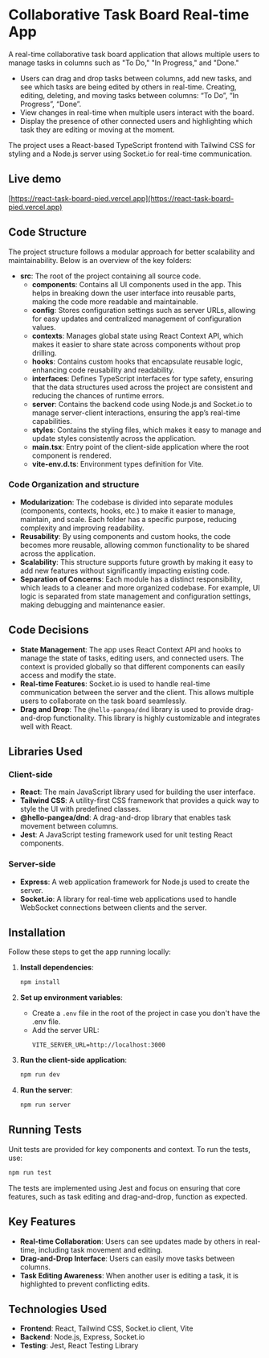 # Collaborative Task Board Real-time App

A real-time collaborative task board application that allows multiple users to manage tasks in columns such as "To Do," "In Progress," and "Done." 

- Users can drag and drop tasks between columns, add new tasks, and see which tasks are being edited by others in real-time. Creating, editing, deleting, and moving tasks between columns: “To Do”, “In Progress”, “Done”.
- View changes in real-time when multiple users interact with the board.
- Display the presence of other connected users and highlighting which task they are editing or moving at the moment.

The project uses a React-based TypeScript frontend with Tailwind CSS for styling and a Node.js server using Socket.io for real-time communication.

## Live demo

[https://react-task-board-pied.vercel.app](https://react-task-board-pied.vercel.app)

## Code Structure

The project structure follows a modular approach for better scalability and maintainability. Below is an overview of the key folders:

- **src**: The root of the project containing all source code.
  - **components**: Contains all UI components used in the app. This helps in breaking down the user interface into reusable parts, making the code more readable and maintainable.
  - **config**: Stores configuration settings such as server URLs, allowing for easy updates and centralized management of configuration values.
  - **contexts**: Manages global state using React Context API, which makes it easier to share state across components without prop drilling.
  - **hooks**: Contains custom hooks that encapsulate reusable logic, enhancing code reusability and readability.
  - **interfaces**: Defines TypeScript interfaces for type safety, ensuring that the data structures used across the project are consistent and reducing the chances of runtime errors.
  - **server**: Contains the backend code using Node.js and Socket.io to manage server-client interactions, ensuring the app’s real-time capabilities.
  - **styles**: Contains the styling files, which makes it easy to manage and update styles consistently across the application.
  - **main.tsx**: Entry point of the client-side application where the root component is rendered.
  - **vite-env.d.ts**: Environment types definition for Vite.

### Code Organization and structure

- **Modularization**: The codebase is divided into separate modules (components, contexts, hooks, etc.) to make it easier to manage, maintain, and scale. Each folder has a specific purpose, reducing complexity and improving readability.
- **Reusability**: By using components and custom hooks, the code becomes more reusable, allowing common functionality to be shared across the application.
- **Scalability**: This structure supports future growth by making it easy to add new features without significantly impacting existing code.
- **Separation of Concerns**: Each module has a distinct responsibility, which leads to a cleaner and more organized codebase. For example, UI logic is separated from state management and configuration settings, making debugging and maintenance easier.

## Code Decisions

- **State Management**: The app uses React Context API and hooks to manage the state of tasks, editing users, and connected users. The context is provided globally so that different components can easily access and modify the state.
- **Real-time Features**: Socket.io is used to handle real-time communication between the server and the client. This allows multiple users to collaborate on the task board seamlessly.
- **Drag and Drop**: The `@hello-pangea/dnd` library is used to provide drag-and-drop functionality. This library is highly customizable and integrates well with React.

## Libraries Used

### Client-side

- **React**: The main JavaScript library used for building the user interface.
- **Tailwind CSS**: A utility-first CSS framework that provides a quick way to style the UI with predefined classes.
- **@hello-pangea/dnd**: A drag-and-drop library that enables task movement between columns.
- **Jest**: A JavaScript testing framework used for unit testing React components.

### Server-side

- **Express**: A web application framework for Node.js used to create the server.
- **Socket.io**: A library for real-time web applications used to handle WebSocket connections between clients and the server.

## Installation

Follow these steps to get the app running locally:

1. **Install dependencies**:

   ```sh
   npm install
   ```

2. **Set up environment variables**:

   - Create a `.env` file in the root of the project in case you don't have the .env file.
   - Add the server URL:
     ```
     VITE_SERVER_URL=http://localhost:3000
     ```

3. **Run the client-side application**:

   ```sh
   npm run dev
   ```

4. **Run the server**:

   ```sh
   npm run server
   ```

## Running Tests

Unit tests are provided for key components and context. To run the tests, use:

```sh
npm run test
```

The tests are implemented using Jest and focus on ensuring that core features, such as task editing and drag-and-drop, function as expected.

## Key Features

- **Real-time Collaboration**: Users can see updates made by others in real-time, including task movement and editing.
- **Drag-and-Drop Interface**: Users can easily move tasks between columns.
- **Task Editing Awareness**: When another user is editing a task, it is highlighted to prevent conflicting edits.

## Technologies Used

- **Frontend**: React, Tailwind CSS, Socket.io client, Vite
- **Backend**: Node.js, Express, Socket.io
- **Testing**: Jest, React Testing Library
